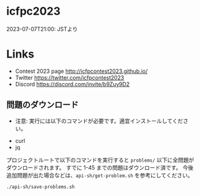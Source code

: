 # icfpc2023

2023-07-07T21:00: JSTより

# Links

* Contest 2023 page http://icfpcontest2023.github.io/
* Twitter https://twitter.com/icfpcontest2023
* Discord https://discord.com/invite/b9Zuy9D2


## 問題のダウンロード

* 注意: 実行には以下のコマンドが必要です。適宜インストールしてください。

- curl
- jq

プロジェクトルートで以下のコマンドを実行すると `problems/` 以下に全問題がダウンロードされます。
すでに 1-45 までの問題はダウンロード済です。 今後追加問題が出た場合などは、`api-sh/get-problem.sh` を参考にしてください。

```shell
./api-sh/save-problems.sh
```
